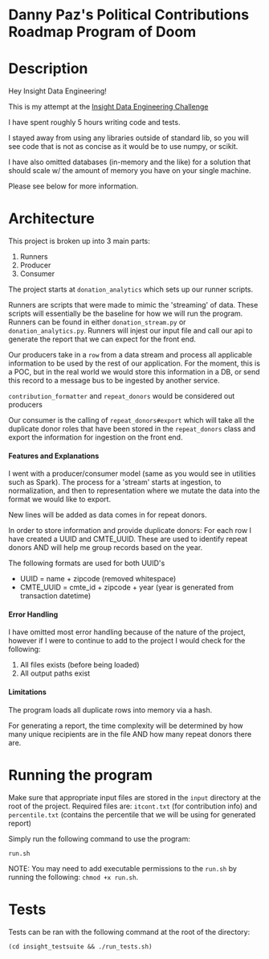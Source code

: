 # Danny Paz's Political Contributions Roadmap Program of Doom

# Description

Hey Insight Data Engineering!

This is my attempt at the [Insight Data Engineering Challenge]()

I have spent roughly 5 hours writing code and tests.

I stayed away from using any libraries outside of standard lib, so you will see code
that is not as concise as it would be to use numpy, or scikit.

I have also omitted databases (in-memory and the like) for a solution that should scale
w/ the amount of memory you have on your single machine.

Please see below for more information.

# Architecture

This project is broken up into 3 main parts:

1. Runners
2. Producer
3. Consumer

The project starts at `donation_analytics` which sets up our runner scripts.

Runners are scripts that were made to mimic the 'streaming' of data. These scripts will
essentially be the baseline for how we will run the program. Runners can be found in either
`donation_stream.py` or `donation_analytics.py`. Runners will injest our input file and call
our api to generate the report that we can expect for the front end.

Our producers take in a `row` from a data stream and process all applicable information
to be used by the rest of our application. For the moment, this is a POC, but in the real
world we would store this information in a DB, or send this record to a message bus to be
ingested by another service.

`contribution_formatter` and `repeat_donors` would be considered out producers

Our consumer is the calling of `repeat_donors#export` which will take all the duplicate donor
roles that have been stored in the `repeat_donors` class and export the information for ingestion
on the front end.

#### Features and Explanations

I went with a producer/consumer model (same as you would see in utilities such as Spark). The
process for a 'stream' starts at ingestion, to normalization, and then to representation where
we mutate the data into the format we would like to export.

New lines will be added as data comes in for repeat donors.

In order to store information and provide duplicate donors: For each row I have created
a UUID and CMTE_UUID. These are used to identify repeat donors AND will help me group records
based on the year.

The following formats are used for both UUID's

- UUID = name + zipcode (removed whitespace)
- CMTE_UUID = cmte_id + zipcode + year (year is generated from transaction datetime)

#### Error Handling

I have omitted most error handling because of the nature of the project, however if I were
to continue to add to the project I would check for the following:

1. All files exists (before being loaded)
2. All output paths exist

#### Limitations

The program loads all duplicate rows into memory via a hash.

For generating a report, the time complexity will be determined by how many unique
recipients are in the file AND how many repeat donors there are.

# Running the program

Make sure that appropriate input files are stored in the `input` directory at the root
of the project. Required files are: `itcont.txt` (for contribution info) and `percentile.txt`
(contains the percentile that we will be using for generated report)

Simply run the following command to use the program:

```
run.sh
```

NOTE: You may need to add executable permissions to the `run.sh` by running the following: `chmod +x run.sh`.

# Tests

Tests can be ran with the following command at the root of the directory:

```
(cd insight_testsuite && ./run_tests.sh)
```
